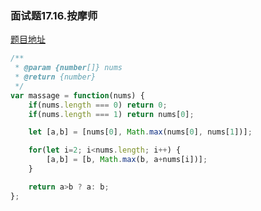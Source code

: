 ### 面试题17.16.按摩师

[题目地址](https://leetcode-cn.com/problems/the-masseuse-lcci/)

```javascript
/**
 * @param {number[]} nums
 * @return {number}
 */
var massage = function(nums) {
    if(nums.length === 0) return 0;
    if(nums.length === 1) return nums[0];

    let [a,b] = [nums[0], Math.max(nums[0], nums[1])];

    for(let i=2; i<nums.length; i++) {
        [a,b] = [b, Math.max(b, a+nums[i])];
    }

    return a>b ? a: b;
};
```